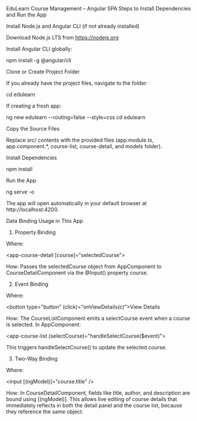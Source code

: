 EduLearn Course Management – Angular SPA
Steps to Install Dependencies and Run the App

Install Node.js and Angular CLI (if not already installed)

Download Node.js LTS from https://nodejs.org

Install Angular CLI globally:

npm install -g @angular/cli

Clone or Create Project Folder

If you already have the project files, navigate to the folder:

cd edulearn

If creating a fresh app:

ng new edulearn --routing=false --style=css
cd edulearn

Copy the Source Files

Replace src/ contents with the provided files (app.module.ts, app.component.\*, course-list, course-detail, and models folder).

Install Dependencies

npm install

Run the App

ng serve -o

The app will open automatically in your default browser at http://localhost:4200.

Data Binding Usage in This App

1. Property Binding

Where:

<app-course-detail [course]="selectedCourse"></app-course-detail>

How: Passes the selectedCourse object from AppComponent to CourseDetailComponent via the @Input() property course.

2. Event Binding

Where:

<button type="button" (click)="onViewDetails(c)">View Details</button>

How: The CourseListComponent emits a selectCourse event when a course is selected.
In AppComponent:

<app-course-list (selectCourse)="handleSelectCourse($event)"></app-course-list>

This triggers handleSelectCourse() to update the selected course.

3. Two-Way Binding

Where:

<input [(ngModel)]="course.title" />

How: In CourseDetailComponent, fields like title, author, and description are bound using [(ngModel)]. This allows live editing of course details that immediately reflects in both the detail panel and the course list, because they reference the same object.
